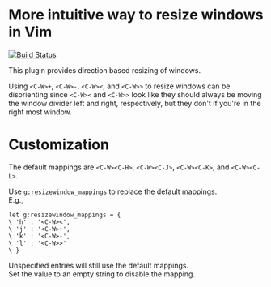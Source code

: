 More intuitive way to resize windows in Vim
===========================================

[![Build Status](https://travis-ci.org/sw561/vim-resizewindow.svg?branch=master)](https://travis-ci.org/sw561/vim-resizewindow)

This plugin provides direction based resizing of windows.

Using `<C-W>+`, `<C-W>-`, `<C-W><`, and `<C-W>>` to resize windows can be
disorienting since `<C-W><` and `<C-W>>` look like they should always be moving
the window divider left and right, respectively, but they don't if you're in the
right most window.

Customization
=============

The default mappings are `<C-W><C-H>`, `<C-W><C-J>`, `<C-W><C-K>`, and
`<C-W><C-L>`.

Use `g:resizewindow_mappings` to replace the default mappings.  
E.g.,
```
let g:resizewindow_mappings = {
\ 'h' : '<C-W><',
\ 'j' : '<C-W>+',
\ 'k' : '<C-W>-',
\ 'l' : '<C-W>>'
\ }
```
Unspecified entries will still use the default mappings.  
Set the value to an empty string to disable the mapping.
